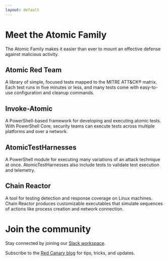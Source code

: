 ```yaml
---
layout: default
---
```


# Meet the Atomic Family

The Atomic Family makes it easier than ever to mount an effective defense
against malicious activity.

## Atomic Red Team

A library of simple, focused tests mapped to the MITRE ATT&CK® matrix. Each
test runs in five minutes or less, and many tests come with easy-to-use
configuration and cleanup commands.

## Invoke-Atomic

A PowerShell-based framework for developing and executing atomic tests. With
PowerShell Core, security teams can execute tests across multiple platforms and
over a network.

## AtomicTestHarnesses

A PowerShell module for executing many variations of an attack technique at
once. AtomicTestHarnesses also include tests to validate test execution and
telemetry.

## Chain Reactor

A tool for testing detection and response coverage on Linux machines. Chain
Reactor produces customizable executables that simulate sequences of actions
like process creation and network connection.

# Join the community

Stay connected by joining our
[Slack workspace](https://slack.atomicredteam.io/).

Subscribe to the [Red Canary blog](https://redcanary.com/blog/) for tips,
tricks, and updates.
